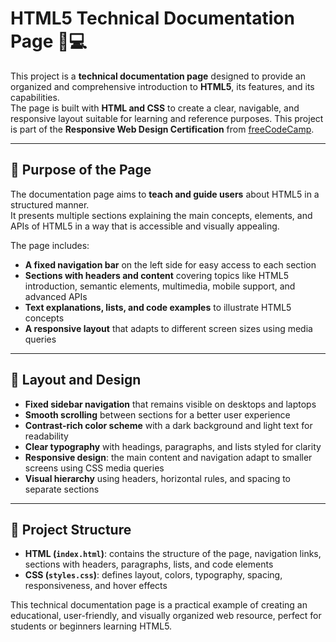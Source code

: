 # HTML5 Technical Documentation Page 📄💻

This project is a **technical documentation page** designed to provide an organized and comprehensive introduction to **HTML5**, its features, and its capabilities.  
The page is built with **HTML and CSS** to create a clear, navigable, and responsive layout suitable for learning and reference purposes.
This project is part of the **Responsive Web Design Certification** from [freeCodeCamp](https://www.freecodecamp.org/). 

---

## 🌟 Purpose of the Page

The documentation page aims to **teach and guide users** about HTML5 in a structured manner.  
It presents multiple sections explaining the main concepts, elements, and APIs of HTML5 in a way that is accessible and visually appealing.

The page includes:

- **A fixed navigation bar** on the left side for easy access to each section  
- **Sections with headers and content** covering topics like HTML5 introduction, semantic elements, multimedia, mobile support, and advanced APIs  
- **Text explanations, lists, and code examples** to illustrate HTML5 concepts  
- **A responsive layout** that adapts to different screen sizes using media queries  

---

## 🎨 Layout and Design

- **Fixed sidebar navigation** that remains visible on desktops and laptops  
- **Smooth scrolling** between sections for a better user experience  
- **Contrast-rich color scheme** with a dark background and light text for readability  
- **Clear typography** with headings, paragraphs, and lists styled for clarity  
- **Responsive design**: the main content and navigation adapt to smaller screens using CSS media queries  
- **Visual hierarchy** using headers, horizontal rules, and spacing to separate sections  

---

## 📌 Project Structure

- **HTML (`index.html`)**: contains the structure of the page, navigation links, sections with headers, paragraphs, lists, and code elements  
- **CSS (`styles.css`)**: defines layout, colors, typography, spacing, responsiveness, and hover effects  

This technical documentation page is a practical example of creating an educational, user-friendly, and visually organized web resource, perfect for students or beginners learning HTML5.
